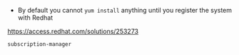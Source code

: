 - By default you cannot `yum install` anything until you register the system
  with Redhat

https://access.redhat.com/solutions/253273

```
subscription-manager
```
